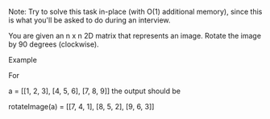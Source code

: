 Note: Try to solve this task in-place (with O(1) additional memory), since this is what you'll be asked to do during an interview.

You are given an n x n 2D matrix that represents an image. Rotate the image by 90 degrees (clockwise).

Example

For

a = [[1, 2, 3],
[4, 5, 6],
[7, 8, 9]]
the output should be

rotateImage(a) =
[[7, 4, 1],
[8, 5, 2],
[9, 6, 3]]
